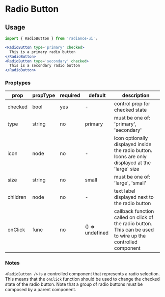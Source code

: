# Radio Button

## Usage

```jsx
import { RadioButton } from 'radiance-ui';

<RadioButton type='primary' checked>
  This is a primary radio button
</RadioButton>
<RadioButton type='secondary' checked>
  This is a secondary radio button
</RadioButton>
```

<!-- STORY -->

### Proptypes

| prop     | propType | required | default         | description                                                                                                 |
| -------- | -------- | -------- | --------------- | ----------------------------------------------------------------------------------------------------------- |
| checked  | bool     | yes      | -               | control prop for checked state                                                                              |
| type     | string   | no       | primary         | must be one of: 'primary', 'secondary'                                                                      |
| icon     | node     | no       | -               | icon optionally displayed inside the radio button. Icons are only displayed at the 'large' size             |  |
| size     | string   | no       | small           | must be one of: 'large', 'small'                                                                            |  |
| children | node     | no       | -               | text label displayed next to the radio button                                                               |
| onClick  | func     | no       | () => undefined | callback function called on click of the radio button. This can be used to wire up the controlled component |

### Notes

`<RadioButton />` is a controlled component that represents a radio
selection. This means that the `onClick` function should be used to
change the checked state of the radio button. Note that a group of radio
buttons must be composed by a parent component.

